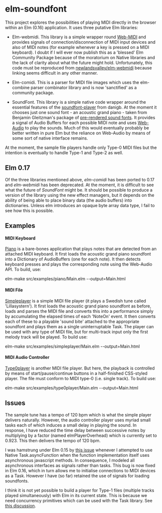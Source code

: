 elm-soundfont
=============

This project explores the possibilities of playing MIDI directly in the browser within an Elm (0.16) application.  It uses three putative Elm libraries:

*   Elm-webmidi.  This library is a simple wrapper round [Web-MIDI](http://www.w3.org/TR/webmidi/) and provides signals of connection/disconnection of MIDI input devices and also of MIDI notes (for example whenever a key is pressed on a MIDI keyboard).  I doubt if I will ever now publish this as a 'blessed' Elm Community Package because of the moratorium on Native libraries and the lack of clarity about what the future might hold. Unfortunately, this code must be reproduced from [newlandsvalley/elm-webmidi](https://github.com/newlandsvalley/elm-webmidi) because linking seems difficult in any other manner.

*   Elm-comidi.  This is a parser for MIDI file images which uses the elm-combine parser combinator library and is now 'sanctified' as a community package. 

*   SoundFont.  This library is a simple native code wrapper around the essential features of the [soundfont-player](https://github.com/danigb/soundfont-player) from danigb. At the moment it chooses just one sound font - an acoustic grand piano - taken from Benjamin Gleitzman's package of [pre-rendered sound fonts](https://github.com/gleitz/midi-js-soundfonts). It provides a signal of Audio Buffers for each possible MIDI note and uses [Web-Audio](https://webaudio.github.io/web-audio-api/) to play the sounds. Much of this would eventually probably be better written in pure Elm but the reliance on Web-Audio by means of some sort of native interface remains.

At the moment, the sample file players handle only Type-0 MIDI files but the intention is eventually to handle Type-1 and Type-2 as well.

Elm 0.17
--------

Of the three libraries mentioned above, _elm-comidi_ has been ported to 0.17 and _elm-webmidi_ has been deprecated.  At the moment, it is difficult to see what the future of _SoundFont_ might be. It should be possible to produce a version of the library using the new effect managers, but it depends on the ability of being able to place binary data (the audio buffers) into dictionaries.  Unless elm introduces an opaque byte array data type, I fail to see how this is possible.

Examples
--------

#### MIDI Keyboard

[Piano](https://github.com/newlandsvalley/elm-soundfont/tree/master/src/examples/piano) is a bare-bones application that plays notes that are detected from an attached MIDI keyboard.  It first loads the acoustic grand piano soundfont into a Dictionary of AudioBuffers (one for each note).  It then detects keyboard presses and plays the corresponding note using the Web-Audio API.  To build, use:

elm-make src/examples/piano/Main.elm --output=Main.html

#### MIDI File

[Simpleplayer](https://github.com/newlandsvalley/elm-soundfont/tree/master/src/examples/simpleplayer) is a simple MIDI file player (it plays a Swedish tune called 'Lillasystern').  It first loads the acoustic grand piano soundfont as before, loads and parses the MIDI file and converts this into a performance simply by accumulating the elapsed times of each 'NoteOn' event. It then converts each of these to a playable 'sound bite' attached to the appropriate soundfont and plays them as a single uninterruptable Task. The player can be used with any type of MIDI file, but for multi-track input only the first melody track will be played. To build use:

elm-make src/examples/simpleplayer/Main.elm --output=Main.html

#### MIDI Audio Controller

[Type0player](https://github.com/newlandsvalley/elm-soundfont/tree/master/src/examples/type0player) is another MIDI file player. But here, the playback is controlled by means of start/pause/continue buttons in a half-finished CSS-styled player. The file must conform to MIDI type-0 (i.e. single track). To build use:

elm-make src/examples/type0player/Main.elm --output=Main.html


Issues
------

The sample tune has a tempo of 120 bpm which is what the simple player delivers naturally. However, the audio controller player uses myriad small tasks each of which induces a small delay in playing the sound. In response, I have reduced the time delay between successive notes by multiplying by a factor (named elmPlayerOverhead) which is currently set to 0.923.  This then delivers the tempo of 120 bpm.

I was hamstrung under Elm 0.15 by [this issue](https://github.com/elm-lang/core/issues/240) whenever I attempted to use Native Task.asyncFunction when the function implementation itself uses asynchronous javascript methods.  In consequence, I modeled all asynchronous interfaces as signals rather than tasks. This bug is now fixed in Elm 0.16, which in turn allows me to initialise connections to MIDI devices as a Task.  However I have (so far) retained the use of signals for loading soundfonts.

I think it is not yet possible to build a player for Type-1 files (multiple tracks played simultaneously) with Elm in its current state.  This is because we need concurrency primitives which can be used with the Task library.  See [this discussion](https://groups.google.com/forum/#!topic/elm-discuss/NDAYIAML438).







 




